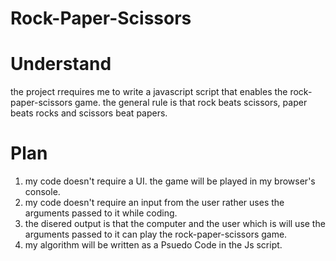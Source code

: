 # Rock-Paper-Scissors
# Understand
the project rrequires me to write a javascript script that enables the rock-paper-scissors game. the general rule is that rock beats scissors, paper beats rocks and scissors beat papers.
# Plan
1. my code doesn't require a UI. the game will be played in my browser's console.
2. my code doesn't require an input from the user rather uses the arguments passed to it while coding.
3. the disered output is that the computer and the user which is will use the arguments passed to it can play the rock-paper-scissors game.
4. my algorithm will be written as a Psuedo Code in the Js script.